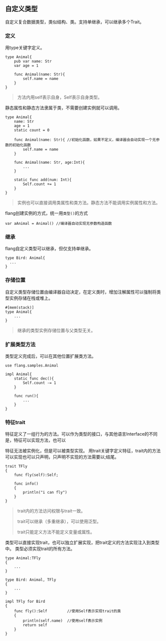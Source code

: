 ## 自定义类型

自定义复合数据类型，类似结构、类。支持单继承，可以继承多个Trait。

### 定义

用type关键字定义。

~~~flang
type Animal{
    pub var name: Str
    var age = 1
    
    func Animal(name: Str){
        self.name = name
    }
}
~~~

> 方法内用self表示自身，Self表示自身类型。

静态属性和静态方法隶属于类，不需要创建实例就可以调用。

~~~
type Animal{
    name: Str
    age = 1
    static count = 0
        
    func Animal(name: Str){ //初始化函数，如果不定义，编译器会自动实现一个无参数的初始化函数
        self.name = name
    }
    
    func Animal(name: Str, age:Int){
        ...
    }
    
    static func add(num: Int){
        Self.count += 1
    }
}
~~~

> 实例也可以直接调用类属性和类方法。静态方法不能调用实例属性和方法。


flang创建实例的方式，统一用`类型()`的方式

~~~flang
var aAnimal = Animal() //编译器自动实现无参数构造函数
~~~

### 继承

flang自定义类型可以继承，但仅支持单继承。

~~~
type Bird: Animal{
  ...
}
~~~

### 存储位置

自定义类型存储位置由编译器自动决定，在定义类时，增加注解属性可以强制将类型实例存储在栈或堆上。

~~~flang
#[mem(stack)]
type Animal{
    ...
}
~~~

> 继承的类型实例存储位置与父类型无关。

### 扩展类型方法

类型定义完成后，可以在其他位置扩展类方法。

~~~flang
use flang.samples.Animal

impl Animal{
    static func dec(){
        Self.count -= 1
    }
    
    func run(){
        ...
    }
}
~~~

### 特征trait

特征定义了一组行为的方法。可以作为类型的接口，与其他语言Interface的不同是，特征可以实现方法，也可以

特征无法被实例化，但是可以被类型实现。
用trait关键字定义特征，trait内的方法可以实现也可以只声明，只声明不实现的方法需要以;结尾。

~~~flang
trait TFly
{
    func fly(self):Self;
    
    func info()
    {
        println("i can fly")
    }
}
~~~

> trait内的方法访问权限与trait一致。
>
> trait可以继承（多重继承），可以使用泛型。
>
> trait只能定义方法不能定义变量或属性。

类型可以直接实现trait，也可以独立扩展实现，把trait定义的方法实现注入到类型中。
类型必须实现trait的所有方法。

~~~
type Animal:TFly
{
    ...
}
~~~

~~~
type Bird: Animal, TFly
{
    ...
}

~~~

~~~
impl TFly for Bird
{
    func fly():Self         //使用Self表示实现trait的类
    {    
        println(self.name)  //使用self表示实例
        return self
    }
}
~~~
